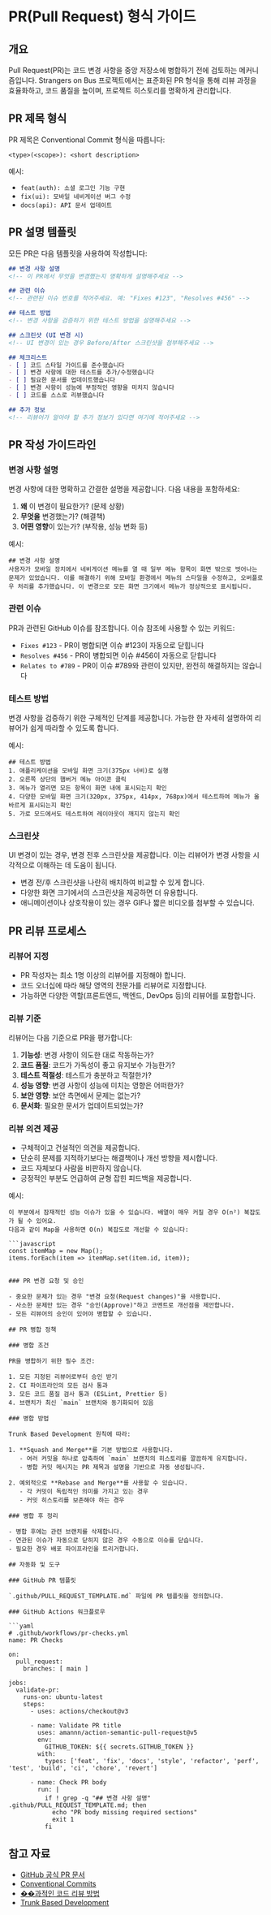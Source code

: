 # PR(Pull Request) 형식 가이드

## 개요

Pull Request(PR)는 코드 변경 사항을 중앙 저장소에 병합하기 전에 검토하는 메커니즘입니다. Strangers on Bus 프로젝트에서는 표준화된 PR 형식을 통해 리뷰 과정을 효율화하고, 코드 품질을 높이며, 프로젝트 히스토리를 명확하게 관리합니다.

## PR 제목 형식

PR 제목은 Conventional Commit 형식을 따릅니다:

```
<type>(<scope>): <short description>
```

예시:
- `feat(auth): 소셜 로그인 기능 구현`
- `fix(ui): 모바일 네비게이션 버그 수정`
- `docs(api): API 문서 업데이트`

## PR 설명 템플릿

모든 PR은 다음 템플릿을 사용하여 작성합니다:

```markdown
## 변경 사항 설명
<!-- 이 PR에서 무엇을 변경했는지 명확하게 설명해주세요 -->

## 관련 이슈
<!-- 관련된 이슈 번호를 적어주세요. 예: "Fixes #123", "Resolves #456" -->

## 테스트 방법
<!-- 변경 사항을 검증하기 위한 테스트 방법을 설명해주세요 -->

## 스크린샷 (UI 변경 시)
<!-- UI 변경이 있는 경우 Before/After 스크린샷을 첨부해주세요 -->

## 체크리스트
- [ ] 코드 스타일 가이드를 준수했습니다
- [ ] 변경 사항에 대한 테스트를 추가/수정했습니다
- [ ] 필요한 문서를 업데이트했습니다
- [ ] 변경 사항이 성능에 부정적인 영향을 미치지 않습니다
- [ ] 코드를 스스로 리뷰했습니다

## 추가 정보
<!-- 리뷰어가 알아야 할 추가 정보가 있다면 여기에 적어주세요 -->
```

## PR 작성 가이드라인

### 변경 사항 설명

변경 사항에 대한 명확하고 간결한 설명을 제공합니다. 다음 내용을 포함하세요:

1. **왜** 이 변경이 필요한가? (문제 상황)
2. **무엇을** 변경했는가? (해결책)
3. **어떤 영향**이 있는가? (부작용, 성능 변화 등)

예시:
```
## 변경 사항 설명
사용자가 모바일 장치에서 네비게이션 메뉴를 열 때 일부 메뉴 항목이 화면 밖으로 벗어나는 문제가 있었습니다. 이를 해결하기 위해 모바일 환경에서 메뉴의 스타일을 수정하고, 오버플로우 처리를 추가했습니다. 이 변경으로 모든 화면 크기에서 메뉴가 정상적으로 표시됩니다.
```

### 관련 이슈

PR과 관련된 GitHub 이슈를 참조합니다. 이슈 참조에 사용할 수 있는 키워드:

- `Fixes #123` - PR이 병합되면 이슈 #123이 자동으로 닫힙니다
- `Resolves #456` - PR이 병합되면 이슈 #456이 자동으로 닫힙니다
- `Relates to #789` - PR이 이슈 #789와 관련이 있지만, 완전히 해결하지는 않습니다

### 테스트 방법

변경 사항을 검증하기 위한 구체적인 단계를 제공합니다. 가능한 한 자세히 설명하여 리뷰어가 쉽게 따라할 수 있도록 합니다.

예시:
```
## 테스트 방법
1. 애플리케이션을 모바일 화면 크기(375px 너비)로 실행
2. 오른쪽 상단의 햄버거 메뉴 아이콘 클릭
3. 메뉴가 열리면 모든 항목이 화면 내에 표시되는지 확인
4. 다양한 모바일 화면 크기(320px, 375px, 414px, 768px)에서 테스트하여 메뉴가 올바르게 표시되는지 확인
5. 가로 모드에서도 테스트하여 레이아웃이 깨지지 않는지 확인
```

### 스크린샷

UI 변경이 있는 경우, 변경 전후 스크린샷을 제공합니다. 이는 리뷰어가 변경 사항을 시각적으로 이해하는 데 도움이 됩니다.

- 변경 전/후 스크린샷을 나란히 배치하여 비교할 수 있게 합니다.
- 다양한 화면 크기에서의 스크린샷을 제공하면 더 유용합니다.
- 애니메이션이나 상호작용이 있는 경우 GIF나 짧은 비디오를 첨부할 수 있습니다.

## PR 리뷰 프로세스

### 리뷰어 지정

- PR 작성자는 최소 1명 이상의 리뷰어를 지정해야 합니다.
- 코드 오너십에 따라 해당 영역의 전문가를 리뷰어로 지정합니다.
- 가능하면 다양한 역할(프론트엔드, 백엔드, DevOps 등)의 리뷰어를 포함합니다.

### 리뷰 기준

리뷰어는 다음 기준으로 PR을 평가합니다:

1. **기능성**: 변경 사항이 의도한 대로 작동하는가?
2. **코드 품질**: 코드가 가독성이 좋고 유지보수 가능한가?
3. **테스트 적절성**: 테스트가 충분하고 적절한가?
4. **성능 영향**: 변경 사항이 성능에 미치는 영향은 어떠한가?
5. **보안 영향**: 보안 측면에서 문제는 없는가?
6. **문서화**: 필요한 문서가 업데이트되었는가?

### 리뷰 의견 제공

- 구체적이고 건설적인 의견을 제공합니다.
- 단순히 문제를 지적하기보다는 해결책이나 개선 방향을 제시합니다.
- 코드 자체보다 사람을 비판하지 않습니다.
- 긍정적인 부분도 언급하여 균형 잡힌 피드백을 제공합니다.

예시:
```
이 부분에서 잠재적인 성능 이슈가 있을 수 있습니다. 배열이 매우 커질 경우 O(n²) 복잡도가 될 수 있어요.
다음과 같이 Map을 사용하면 O(n) 복잡도로 개선할 수 있습니다:

```javascript
const itemMap = new Map();
items.forEach(item => itemMap.set(item.id, item));
```
```

### PR 변경 요청 및 승인

- 중요한 문제가 있는 경우 "변경 요청(Request changes)"을 사용합니다.
- 사소한 문제만 있는 경우 "승인(Approve)"하고 코멘트로 개선점을 제안합니다.
- 모든 리뷰어의 승인이 있어야 병합할 수 있습니다.

## PR 병합 정책

### 병합 조건

PR을 병합하기 위한 필수 조건:

1. 모든 지정된 리뷰어로부터 승인 받기
2. CI 파이프라인의 모든 검사 통과
3. 모든 코드 품질 검사 통과 (ESLint, Prettier 등)
4. 브랜치가 최신 `main` 브랜치와 동기화되어 있음

### 병합 방법

Trunk Based Development 원칙에 따라:

1. **Squash and Merge**를 기본 방법으로 사용합니다.
   - 여러 커밋을 하나로 압축하여 `main` 브랜치의 히스토리를 깔끔하게 유지합니다.
   - 병합 커밋 메시지는 PR 제목과 설명을 기반으로 자동 생성됩니다.

2. 예외적으로 **Rebase and Merge**를 사용할 수 있습니다.
   - 각 커밋이 독립적인 의미를 가지고 있는 경우
   - 커밋 히스토리를 보존해야 하는 경우

### 병합 후 정리

- 병합 후에는 관련 브랜치를 삭제합니다.
- 연관된 이슈가 자동으로 닫히지 않은 경우 수동으로 이슈를 닫습니다.
- 필요한 경우 배포 파이프라인을 트리거합니다.

## 자동화 및 도구

### GitHub PR 템플릿

`.github/PULL_REQUEST_TEMPLATE.md` 파일에 PR 템플릿을 정의합니다.

### GitHub Actions 워크플로우

```yaml
# .github/workflows/pr-checks.yml
name: PR Checks

on:
  pull_request:
    branches: [ main ]

jobs:
  validate-pr:
    runs-on: ubuntu-latest
    steps:
      - uses: actions/checkout@v3
      
      - name: Validate PR title
        uses: amannn/action-semantic-pull-request@v5
        env:
          GITHUB_TOKEN: ${{ secrets.GITHUB_TOKEN }}
        with:
          types: ['feat', 'fix', 'docs', 'style', 'refactor', 'perf', 'test', 'build', 'ci', 'chore', 'revert']
          
      - name: Check PR body
        run: |
          if ! grep -q "## 변경 사항 설명" .github/PULL_REQUEST_TEMPLATE.md; then
            echo "PR body missing required sections"
            exit 1
          fi
```

## 참고 자료

- [GitHub 공식 PR 문서](https://docs.github.com/en/github/collaborating-with-pull-requests)
- [Conventional Commits](https://www.conventionalcommits.org/)
- [��과적인 코드 리뷰 방법](https://google.github.io/eng-practices/review/)
- [Trunk Based Development](https://trunkbaseddevelopment.com/)